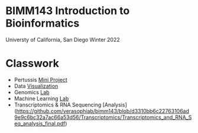 # BIMM143 Introduction to Bioinformatics
Universty of California, San Diego
Winter 2022

# Classwork
- Pertussis [Mini Project](https://github.com/verasophiab/bimm143/blob/main/W10MiniProj/Pertussis_MiniProj_final.pdf)
- Data [Visualization](https://github.com/verasophiab/bimm143/blob/d3310bb6c22763106ad9e9c6bc32a7ac66a53d56/class05/Data_Visualization.pdf)
- Genomics [Lab](https://github.com/verasophiab/bimm143/blob/d3310bb6c22763106ad9e9c6bc32a7ac66a53d56/Wk8_Genomics/Wk8_Genomics_Lab_final.pdf)
- Machine Learning [Lab](https://github.com/verasophiab/bimm143/blob/d3310bb6c22763106ad9e9c6bc32a7ac66a53d56/W6_Machine_Learning_Lab/W6MachineLearningLAB.pdf)
- Transcriptomics & RNA Sequencing [Analysis] (https://github.com/verasophiab/bimm143/blob/d3310bb6c22763106ad9e9c6bc32a7ac66a53d56/Transcriptomics/Transcriptomics_and_RNA_Seq_analysis_final.pdf)



